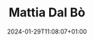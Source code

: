 ---
title: "Mattia Dal Bò"
date: 2024-01-29T11:08:07+01:00
draft: false
image: "img/default.jpg"
weight: 5
description: Bachelor Thesis
---